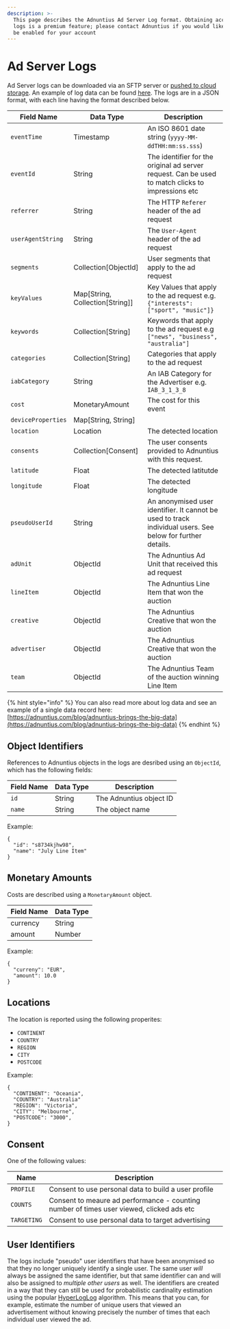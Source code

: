 ```yaml
---
description: >-
  This page describes the Adnuntius Ad Server Log format. Obtaining access to
  logs is a premium feature; please contact Adnuntius if you would like this to
  be enabled for your account
---
```


# Ad Server Logs

Ad Server logs can be downloaded via an SFTP server or [pushed to cloud storage](../adnuntius-data/user-interface-guide/admin/data-exports.md). An example of log data can be found [here](https://api.adnuntius.com/rawlogs/). The logs are in a JSON format, with each line having the format described below.

| Field Name         | Data Type                         | Description                                                                                                |
| ------------------ | --------------------------------- | ---------------------------------------------------------------------------------------------------------- |
| `eventTime`        | Timestamp                         | An ISO 8601 date string (`yyyy-MM-ddTHH:mm:ss.sss`)                                                        |
| `eventId`          | String                            | The identifier for the original ad server request. Can be used to match clicks to impressions etc          |
| `referrer`         | String                            | The HTTP `Referer` header of the ad request                                                                |
| `userAgentString`  | String                            | The `User-Agent` header of the ad request                                                                  |
| `segments`         | Collection\[ObjectId]             | User segments that apply to the ad request                                                                 |
| `keyValues`        | Map\[String, Collection\[String]] | Key Values that apply to the ad request e.g. `{"interests":["sport", "music"]}`                            |
| `keywords`         | Collection\[String]               | Keywords that apply to the ad request e.g `["news", "business", "australia"]`                              |
| `categories`       | Collection\[String]               | Categories that apply to the ad request                                                                    |
| `iabCategory`      | String                            | An IAB Category for the Advertiser e.g. `IAB_3_1_3_8`                                                      |
| `cost`             | MonetaryAmount                    | The cost for this event                                                                                    |
| `deviceProperties` | Map\[String, String]              |                                                                                                            |
| `location`         | Location                          | The detected location                                                                                      |
| `consents`         | Collection\[Consent]              | The user consents provided to Adnuntius with this request.                                                 |
| `latitude`         | Float                             | The detected latitutde                                                                                     |
| `longitude`        | Float                             | The detected longitude                                                                                     |
| `pseudoUserId`     | String                            | An anonymised user identifier. It cannot be used to track individual users. See below for further details. |
| `adUnit`           | ObjectId                          | The Adnuntius Ad Unit that received this ad request                                                        |
| `lineItem`         | ObjectId                          | The Adnuntius Line Item that won the auction                                                               |
| `creative`         | ObjectId                          | The Adnuntius Creative that won the auction                                                                |
| `advertiser`       | ObjectId                          | The Adnuntius Creative that won the auction                                                                |
| `team`             | ObjectId                          | The Adnuntius Team of the auction winning Line Item                                                        |

{% hint style="info" %}
You can also read more about log data and see an example of a single data record here: [https://adnuntius.com/blog/adnuntius-brings-the-big-data](https://adnuntius.com/blog/adnuntius-brings-the-big-data)
{% endhint %}

## Object Identifiers

References to Adnuntius objects in the logs are desribed using an `ObjectId`, which has the following fields:

| Field Name | Data Type | Description             |
| ---------- | --------- | ----------------------- |
| `id`       | String    | The Adnuntius object ID |
| `name`     | String    | The object name         |

Example:

```
{ 
  "id": "s8734kjhw98",
  "name": "July Line Item"
}
```

## Monetary Amounts

Costs are described using a `MonetaryAmount` object.

| Field Name | Data Type |
| ---------- | --------- |
| currency   | String    |
| amount     | Number    |

Example:

```
{ 
  "curreny": "EUR",
  "amount": 10.0
}
```

## Locations

The location is reported using the following properites:

* `CONTINENT`
* `COUNTRY`
* `REGION`
* `CITY`
* `POSTCODE`

Example:

```
{
  "CONTINENT": "Oceania",
  "COUNTRY": "Australia"
  "REGION": "Victoria",
  "CITY": "Melbourne",
  "POSTCODE": "3000",
}
```

## Consent

One of the following values:

| Name        | Description                                                                              |
| ----------- | ---------------------------------------------------------------------------------------- |
| `PROFILE`   | Consent to use personal data to build a user profile                                     |
| `COUNTS`    | Consent to meaure ad performance - counting number of times user viewed, clicked ads etc |
| `TARGETING` | Consent to use personal data to target advertising                                       |

## User Identifiers

The logs include "pseudo" user identifiers that have been anonymised so that they no longer uniquely identify a single user. The same user _will_ always be assigned the same identifier, but that same identifier can and will also be assigned to _multiple other users_ as well. The identifiers are created in a way that they can still be used for probabilistic cardinality estimation using the popular [HyperLogLog](https://en.wikipedia.org/wiki/HyperLogLog) algorithm. This means that you can, for example, estimate the number of unique users that viewed an advertisement without knowing precisely the number of times that each individual user viewed the ad.
